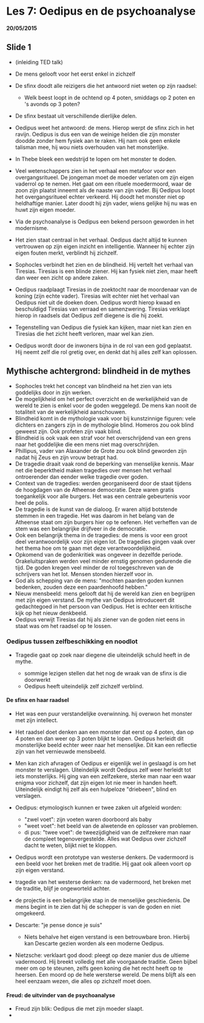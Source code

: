 # Les 7: Oedipus en de psychoanalyse

**20/05/2015**

## Slide 1

- (inleiding TED talk)
- De mens gelooft voor het eerst enkel in zichzelf

- De sfinx doodt alle reizigers die het antwoord niet weten op zijn raadsel:

  - Welk beest loopt in de ochtend op 4 poten, smiddags op 2 poten en 's avonds op 3 poten?

- De sfinx bestaat uit verschillende dierlijke delen.

- Oedipus weet het antwoord: de mens. Hierop werpt de sfinx zich in het ravijn. Oedipus is dus een van de weinige helden die zijn monster doodde zonder hem fysiek aan te raken. Hij nam ook geen enkele talisman mee, hij wou niets overhouden van het monsterlijke.

- In Thebe bleek een wedstrijd te lopen om het monster te doden.

- Veel wetenschappers zien in het verhaal een metafoor voor een overgangsritueel. De jongeman moet de moeder verlaten om zijn eigen vaderrol op te nemen. Het gaat om een rituele moedermoord, waar de zoon zijn plaatst inneemt als de naaste van zijn vader. Bij Oedipus loopt het overgangsritueel echter verkeerd. Hij doodt het monster niet op heldhaftige manier. Later doodt hij zijn vader, wiens gelijke hij nu was en huwt zijn eigen moeder.

- Via de psychoanalyse is Oedipus een bekend persoon geworden in het modernisme.

- Het zien staat centraal in het verhaal. Oedipus dacht altijd te kunnen vertrouwen op zijn eigen inzicht en intelligentie. Wanneer hij echter zijn eigen fouten merkt, verblindt hij zichzelf.

- Sophocles verbindt het zien en de blindheid. Hij vertelt het verhaal van Tiresias. Tiresias is een blinde ziener. Hij kan fysiek niet zien, maar heeft dan weer een zicht op andere zaken.
- Oedipus raadplaagt Tiresias in de zoektocht naar de moordenaar van de koning (zijn echte vader). Tiresias wilt echter niet het verhaal van Oedipus niet uit de doeken doen. Oedipus wordt hierop kwaad en beschuldigd Tiresias van verraad en samenzwering. Tiresias verklapt hierop in raadsels dat Oedipus zelf diegene is die hij zoekt.
- Tegenstelling van Oedipus die fysiek kan kijken, maar niet kan zien en Tiresias die het zicht heeft verloren, maar wel kan zien.
- Oedipus wordt door de inwoners bijna in de rol van een god geplaatst. Hij neemt zelf die rol gretig over, en denkt dat hij alles zelf kan oplossen.

## Mythische achtergrond: blindheid in de mythes

- Sophocles trekt het concept van blindheid na het zien van iets goddelijks door in zijn werken.
- De mogelijkheid om het perfect overzicht en de werkelijkheid van de wereld te zien is enkel voor de goden weggelegd. De mens kan nooit de totaliteit van de werkelijkheid aanschouwen.
- Blindheid komt in de mythologie vaak voor bij kunstzinnige figuren: vele dichters en zangers zijn in de mythologie blind. Homeros zou ook blind geweest zijn. Ook profeten zijn vaak blind.
- Blindheid is ook vaak een straf voor het overschrijdend van een grens naar het goddelijke die een mens niet mag overschrijden.
- Phillipus, vader van Alaxander de Grote zou ook blind geworden zijn nadat hij Zeus en zijn vrouw betrapt had.
- De tragedie draait vaak rond de beperking van menselijke kennis. Maar net die beperktheid maken tragedies over mensen het verhaal ontroerender dan eender welke tragedie over goden.
- Context van de tragedies: werden georganiseerd door de staat tijdens de hoogdagen van de Atheense democratie. Deze waren gratis toegankelijk voor alle burgers. Het was een centrale gebeurtenis voor heel de polis.
- De tragedie is de kunst van de dialoog. Er waren altijd botstende stemmen in een tragedie. Het was daarom in het belang van de Atheense staat om zijn burgers hier op te oefenen. Het verheffen van de stem was een belangrijke drijfveer in de democratie.
- Ook een belangrijk thema in de tragedies: de mens is voor een groot deel verantwoordelijk voor zijn eigen lot. De tragedies gingen vaak over het thema hoe om te gaan met deze verantwoordelijkheid.
- Opkomend van de godenkritiek was ongeveer in dezelfde periode. Orakeluitspraken werden veel minder ernstig genomen gedurende die tijd. De goden kregen veel minder de rol toegeschreven van de schrijvers van het lot. Mensen stonden hierzelf voor in.
- God als schepping van de mens: "mochten paarden goden kunnen bedenken, zouden deze een paardenhoofd hebben."
- Nieuw mensbeeld: mens gelooft dat hij de wereld kan zien en begrijpen met zijn eigen verstand. De mythe van Oedipus introduceert dit gedachtegoed in het persoon van Oedipus. Het is echter een kritische kijk op het nieuw denkbeeld.
- Oedipus verwijt Tiresias dat hij als ziener van de goden niet eens in staat was om het raadsel op te lossen.

### Oedipus tussen zelfbeschikking en noodlot

- Tragedie gaat op zoek naar diegene die uiteindelijk schuld heeft in de mythe.

  - sommige lezigen stellen dat het nog de wraak van de sfinx is die doorwerkt
  - Oedipus heeft uiteindelijk zelf zichzelf verblind.

#### De sfinx en haar raadsel

- Het was een puur verstandelijke overwinning. hij overwon het monster met zijn intellect.
- Het raadsel doet denken aan een monster dat eerst op 4 poten, dan op 4 poten en dan weer op 3 poten blijkt te lopen. Oedipus herleidt dit monsterlijke beeld echter weer naar het menselijke. Dit kan een reflectie zijn van het vernieuwde mensbeeld.
- Men kan zich afvragen of Oedipus er eigenlijk wel in geslaagd is om het monster te verslagen. Uiteindelijk wordt Oedipus zelf weer herleidt tot iets monsterlijks. Hij ging van een zelfzekere, sterke man naar een waar enigma voor zichzelf, dat zijn eigen lot nie meer in handen heeft. Uiteindelijk eindigt hij zelf als een hulpeloze "driebeen", blind en verslagen.
- Oedipus: etymologisch kunnen er twee zaken uit afgeleid worden:

  - "zwel voet": zijn voeten waren doorboord als baby
  - "weet voet": het beeld van de alwetende en oplosser van problemen.
  - di pus: "twee voet": de tweezijdigheid van de zelfzekere man naar de compleet tegenovergestelde. Alles wat Oedipus over zichzelf dacht te weten, blijkt niet te kloppen.

- Oedipus wordt een prototype van westerse denkers. De vadermoord is een beeld voor het breken met de traditie. Hij gaat ook alleen voort op zijn eigen verstand.
- tragedie van het westerse denken: na de vadermoord, het breken met de traditie, blijf je ongeworteld achter.
- de projectie is een belangrijke stap in de menselijke geschiedenis. De mens begint in te zien dat hij de schepper is van de goden en niet omgekeerd.
- Descarte: "je pense donce je suis"
  - Niets behalve het eigen verstand is een betrouwbare bron. Hierbij kan Descarte gezien worden als een moderne Oedipus.
- Nietzsche: verklaart god dood: pleegt op deze manier dus de ultieme vadermoord. Hij breekt volledig met alle voorgaande traditie. Geen bijbel meer om op te steunen, zelfs geen koning die het recht heeft op te heersen. Een moord op de hele wersterse wereld. De mens blijft als een heel eenzaam wezen, die alles op zichzelf moet doen.

#### Freud: de uitvinder van de psychoanalyse

- Freud zijn blik: Oedipus die met zijn moeder slaapt.
-
